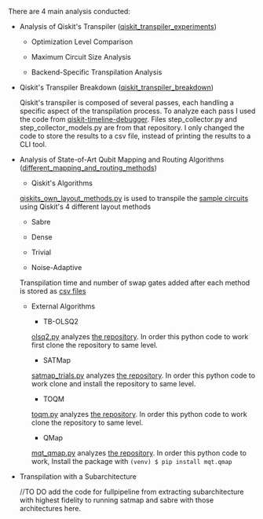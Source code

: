 There are 4 main analysis conducted:

- Analysis of Qiskit's Transpiler ([qiskit_transpiler_experiments](qiskit_transpiler_experiments))
  
  - Optimization Level Comparison

  - Maximum Circuit Size Analysis
 
  - Backend-Specific Transpilation Analysis

- Qiskit's Transpiler Breakdown ([qiskit_transpiler_breakdown](qiskit_transpiler_breakdown))

  Qiskit's transpiler is composed of several passes, each handling a specific aspect of the transpilation process. To analyze each pass I used the code from
[qiskit-timeline-debugger](https://github.com/TheGupta2012/qiskit-timeline-debugger). Files step_collector.py and step_collector_models.py are from that repository.
I only changed the code to store the results to a csv file, instead of printing the results to a CLI tool.

- Analysis of State-of-Art Qubit Mapping and Routing Algorithms ([different_mapping_and_routing_methods](different_mapping_and_routing_methods))

  - Qiskit's Algorithms

  [qiskits_own_layout_methods.py](different_mapping_and_routing_methods/qiskits_own_layout_methods.py) is used to transpile the [sample circuits](different_mapping_and_routing_methods/sample_circuits)
  using Qiskit's 4 different layout methods
    
    - Sabre
   
    - Dense
   
    - Trivial
   
    - Noise-Adaptive

  Transpilation time and number of swap gates added after each method is stored as [csv files](different_mapping_and_routing_methods/csv_outputs)
  
  - External Algorithms
  
    - TB-OLSQ2
    
    [olsq2.py](different_mapping_and_routing_methods/olsq2/olsq2.py) analyzes [the repository](https://github.com/UCLA-VAST/OLSQ2).
    In order this python code to work first clone the repository to same level.
      
    - SATMap
   
    [satmap_trials.py](different_mapping_and_routing_methods/satmap/satmap_trials.py) analyzes [the repository](https://github.com/qqq-wisc/satmap).
    In order this python code to work clone and install the repository to same level. 
      
    - TOQM
   
    [toqm.py](different_mapping_and_routing_methods/toqm/toqm.py) analyzes [the repository](https://github.com/qqq-wisc/satmap).
    In order this python code to work clone the repository to same level. 
      
    - QMap
   
    [mqt_qmap.py](different_mapping_and_routing_methods/mqt_qmap.py) analyzes [the repository]([https://github.com/qqq-wisc/satmap](https://github.com/cda-tum/mqt-qmap)).
    In order this python code to work, Install the package with `(venv) $ pip install mqt.qmap`
      
- Transpilation with a Subarchitecture

  //TO DO add the code for fullpipeline from extracting subarchitecture with highest fidelity to running satmap and sabre with those architectures here.

